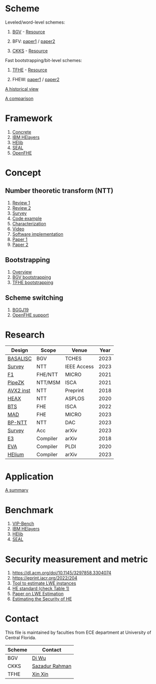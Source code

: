 # Scheme
Leveled/word-level schemes:
1. [BGV](https://dl.acm.org/doi/10.1145/2090236.2090262) - [Resource](https://www.inferati.com/blog/fhe-schemes-bgv#sec-keygen)

2. BFV: [paper1](https://eprint.iacr.org/2012/078) / [paper2](https://eprint.iacr.org/2012/144)

3. [CKKS](https://eprint.iacr.org/2016/421) - [Resource](https://blog.openmined.org/ckks-explained-part-1-simple-encoding-and-decoding/)

Fast bootstrapping/bit-level schemes:
1. [TFHE](https://eprint.iacr.org/2018/421) - [Resource](https://www.youtube.com/watch?v=npoHSR6-oRw&t=5610s)

2. FHEW: [paper1](https://eprint.iacr.org/2014/816) / [paper2](https://eprint.iacr.org/2022/198)


[A historical view](https://www.youtube.com/watch?v=487AjvFW1lk)

[A comparison](https://dl.acm.org/doi/abs/10.1007/978-3-030-81645-2_16)

# Framework
1. [Concrete](https://github.com/zama-ai/concrete)
2. [IBM HElayers](https://ibm.github.io/helayers/)
3. [HElib](https://github.com/homenc/HElib)
4. [SEAL](https://github.com/microsoft/SEAL)
5. [OpenFHE](https://www.openfhe.org/)


# Concept
## Number theoretic transform (NTT)
1. [Review 1](https://arxiv.org/abs/2306.12519)
2. [Review 2](https://ieeexplore.ieee.org/document/10177902)
3. [Survey](https://arxiv.org/abs/2211.13546)
4. [Code example](https://www.nayuki.io/page/number-theoretic-transform-integer-dft)
5. [Characterization](https://arxiv.org/abs/2012.01968)
6. [Video](https://www.youtube.com/watch?v=KIg2B0Ja02c)
7. [Software implementation](https://eprint.iacr.org/2018/039)
8. [Paper 1](https://eprint.iacr.org/2021/563)
9. [Paper 2](https://eprint.iacr.org/2016/504)


## Bootstrapping
1. [Overview](https://eprint.iacr.org/2023/149)
2. [BGV bootstrapping](https://eprint.iacr.org/2022/1363)
3. [TFHE bootstrapping](https://whitepaper.zama.ai/)


## Scheme switching
1. [BGGJ19](https://hal.science/hal-03228168)
2. [OpenFHE support](https://openfhe-development.readthedocs.io/en/latest/)


# Research
|Design|Scope|Venue|Year|
|---|---|---|---|
|[BASALISC](https://eprint.iacr.org/2022/657)|BGV|TCHES|2023|
|[Survey](https://ieeexplore.ieee.org/document/10177902)|NTT|IEEE Access|2023|
|[F1](https://arxiv.org/abs/2109.05371)|FHE/NTT|MICRO|2021|
|[PipeZK](https://ieeexplore.ieee.org/document/9499783)|NTT/MSM|ISCA|2021|
|[AVX2 inst](https://eprint.iacr.org/2018/039)|NTT|Preprint|2018|
|[HEAX](https://dl.acm.org/doi/pdf/10.1145/3373376.3378523)|NTT|ASPLOS|2020|
|[BTS](https://dl.acm.org/doi/abs/10.1145/3470496.3527415)|FHE|ISCA|2022|
|[MAD](https://bu-icsg.github.io/publications/2023/Agrawal_MICRO_2023.pdf)|FHE|MICRO|2023|
|[BP-NTT](https://ieeexplore.ieee.org/document/10247691)|NTT|DAC|2023|
|[Survey](https://arxiv.org/abs/2303.10877)|Acc|arXiv|2023|
|[E3](https://eprint.iacr.org/2018/1013)|Compiler|arXiv|2018|
|[EVA](https://arxiv.org/abs/1912.11951)|Compiler|PLDI|2020|
|[HElium](https://arxiv.org/abs/2312.14250)|Compiler|arXiv|2023|

# Application
[A summary](https://dualitytech.com/blog/bootstrapping-in-fully-homomorphic-encryption-fhe/)


# Benchmark
1. [VIP-Bench](https://ieeexplore.ieee.org/document/9604804)
2. [IBM HElayers](https://ibm.github.io/helayers/)
3. [HElib](https://github.com/homenc/HElib)
4. [SEAL](https://github.com/microsoft/SEAL)


# Security measurement and metric
1. https://dl.acm.org/doi/10.1145/3297858.3304074
2. https://eprint.iacr.org/2022/204
3. [Tool to estimate LWE instances](https://github.com/malb/lattice-estimator)
4. [HE standard (check Table 1)](http://homomorphicencryption.org/wp-content/uploads/2018/11/HomomorphicEncryptionStandardv1.1.pdf)
5. [Paper on LWE Estimation](https://eprint.iacr.org/2015/046.pdf)
6. [Estimating the Security of HE](https://www.zama.ai/post/estimating-the-security-of-homomorphic-schemes)



# Contact
This file is maintained by faculties from ECE department at University of Central Florida.

| Scheme | Contact|
| ------ | ------ |
| BGV    | [Di Wu](https://www.unarylab.com) |
| CKKS   | [Sazadur Rahman](https://sazadur.github.io/) |
| TFHE   | [Xin Xin](https://xinx2013.github.io/) |
